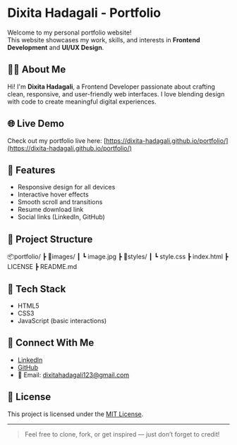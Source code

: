 # Dixita Hadagali - Portfolio

Welcome to my personal portfolio website!  
This website showcases my work, skills, and interests in **Frontend Development** and **UI/UX Design**.

## 👩‍💻 About Me

Hi! I'm **Dixita Hadagali**, a Frontend Developer passionate about crafting clean, responsive, and user-friendly web interfaces. I love blending design with code to create meaningful digital experiences.

## 🌐 Live Demo

Check out my portfolio live here: [https://dixita-hadagali.github.io/portfolio/](https://dixita-hadagali.github.io/portfolio/)  

## 🚀 Features

- Responsive design for all devices
- Interactive hover effects
- Smooth scroll and transitions
- Resume download link
- Social links (LinkedIn, GitHub)

## 📁 Project Structure

📦portfolio/
┣ 📂images/
┃ ┗ image.jpg
┣ 📂styles/
┃ ┗ style.css
┣ index.html
┣ LICENSE
┣ README.md


## 🔧 Tech Stack

- HTML5
- CSS3
- JavaScript (basic interactions)

## 🔗 Connect With Me

- [LinkedIn](https://www.linkedin.com/in/dixita-hadagali/)
- [GitHub](https://github.com/Dixita-Hadagali/)
- 📧 Email: dixitahadagali123@gmail.com

## 📄 License

This project is licensed under the [MIT License](LICENSE).

---

> Feel free to clone, fork, or get inspired — just don’t forget to credit!
